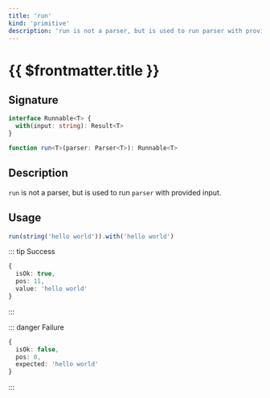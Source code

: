 ```yaml
---
title: 'run'
kind: 'primitive'
description: 'run is not a parser, but is used to run parser with provided input.'
---
```


# {{ $frontmatter.title }}

## Signature

```ts
interface Runnable<T> {
  with(input: string): Result<T>
}

function run<T>(parser: Parser<T>): Runnable<T>
```

## Description

`run` is not a parser, but is used to run `parser` with provided input.

## Usage

```ts
run(string('hello world')).with('hello world')
```

::: tip Success
```ts
{
  isOk: true,
  pos: 11,
  value: 'hello world'
}
```
:::

::: danger Failure
```ts
{
  isOk: false,
  pos: 0,
  expected: 'hello world'
}
```
:::
